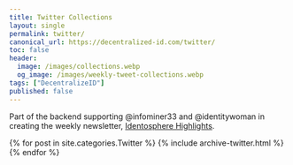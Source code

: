 ```yaml
---
title: Twitter Collections
layout: single
permalink: twitter/
canonical_url: https://decentralized-id.com/twitter/
toc: false
header: 
  image: /images/collections.webp
  og_image: /images/weekly-tweet-collections.webp
tags: ["DecentralizeID"]
published: false
---
```


Part of the backend supporting @infominer33 and @identitywoman in creating the weekly newsletter, [Identosphere Highlights](https://identosphere.substack.com).

{% for post in site.categories.Twitter %}
  {% include archive-twitter.html %}
{% endfor %}
